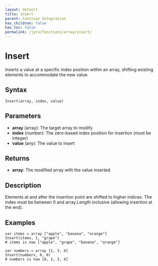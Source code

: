 ```yaml
---
layout: default
title: Insert
parent: Function Integration
has_children: false
has_toc: false
permalink: /jyro/functions/array/insert/
---
```


# Insert

Inserts a value at a specific index position within an array, shifting existing elements to accommodate the new value.

## Syntax

```jyro
Insert(array, index, value)
```

## Parameters

- **array** (array): The target array to modify
- **index** (number): The zero-based index position for insertion (must be integer)
- **value** (any): The value to insert

## Returns

- **array**: The modified array with the value inserted

## Description

Elements at and after the insertion point are shifted to higher indices. The index must be between 0 and array.Length inclusive (allowing insertion at the end).

## Examples

```jyro
var items = array ["apple", "banana", "orange"]
Insert(items, 1, "grape")
# items is now ["apple", "grape", "banana", "orange"]
```

```jyro
var numbers = array [1, 3, 4]
Insert(numbers, 0, 0)
# numbers is now [0, 1, 3, 4]
```
